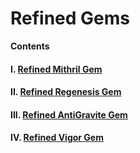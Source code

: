 # Refined Gems

**Contents**

#### I. [Refined Mithril Gem](https://github.com/AlphaMC0/Lone-Martian/blob/main/Game%20Items/Crystals/Refined%20Gems/Refined%20Mithril%20Gem.md)

#### II. [Refined Regenesis Gem](https://github.com/AlphaMC0/Lone-Martian/blob/main/Game%20Items/Crystals/Refined%20Gems/Refined%20Regenesis%20Gem.md)

#### III. [Refined AntiGravite Gem](https://github.com/AlphaMC0/Lone-Martian/blob/main/Game%20Items/Crystals/Refined%20Gems/Refined%20AntiGravite%20Gem.md)

#### IV. [Refined Vigor Gem](https://github.com/AlphaMC0/Lone-Martian/blob/main/Game%20Items/Crystals/Refined%20Gems/Refined%20Vigor%20Gem.md)
